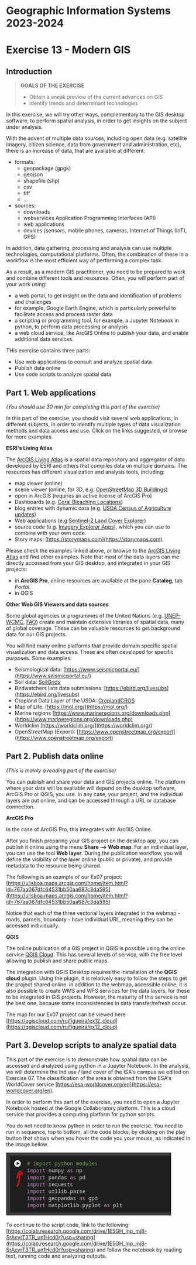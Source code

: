 # Geographic Information Systems 2023-2024

# Exercise 13 - Modern GIS

## Introduction

> **GOALS OF THE EXERCISE**
>
> - Obtain a sneak preview of the current advances on GIS
> - Identify trends and determinant technologies

In this exercise, we will try other ways, complementary to the GIS desktop software, 
to perform spatial analysis, in order to get insights on the subject under analysis. 

With the advent of multiple data sources, including open data (e.g. satellite 
imagery, citizen science, data from government and administration, etc), there 
is an increase of data, that are available at different:
- formats:
    - geopackage (gpgk)
    - geojson 
    - shapefile (shp)
    - csv
    - tiff
    - ...
- sources:
    - downloads 
    - webservices Application Programming Interfaces (API)
    - web applications
    - devices (sensors, mobile phones, cameras, Internet of Things (IoT), GPS)

In addition, data gathering, processing and analysis can use multiple technologies, 
computational platforms. Often, the combination of these in a workflow is the 
most efficient way of performing a complex task.

As a result, as a modern GIS practitioner, you need to be prepared to work and 
combine different tools and resources. Often, you will perform part of your work 
using:
- a web portal, to get insight on the data and identification of problems and 
challenges
- for example, Google Earth Engine, which is particularly powerful to facilitate 
access and process raster data
- a scripting or programming tool, for example, a Jupyter Notebook in python, to
perform data processing or analysis
- a web cloud service, like ArcGIS Online to publish your data, and enable 
additional data services.

THis exercise contains three parts:

- Use web applications to consult and analyze spatial data
- Publish data online
- Use code scripts to analyze spatial data

## Part 1. Web applications

*(You should use 30 min for completing this part of the exercise)*

In this part of the exercise, you should visit several web applications, in 
different subjects, in order to identify multiple types of data visualization methods
and data access and use. Click on the links suggested, or browse for more examples.

**ESRI's Living Atlas**

The [ArcGIS Living Atlas](https://livingatlas.arcgis.com/en/home/) is a spatial 
data repository and aggregator of data developed by ESRI and others that 
compiles data on multiple domains. The resources has different visualization 
and analysis tools, including:
- map viewer (online)
- scene viewer (online, for 3D, e.g. [OpenStreetMap 3D Buildings](https://ulisboa.maps.arcgis.com/home/item.html?id=ca0470dbbddb4db28bad74ed39949e25))
- open in ArcGIS (requires an active license of ArcGIS Pro)
- Dashboards (e.g. [Coral Bleaching Locations](https://www.arcgis.com/apps/dashboards/84ba9c03786e462d960e3172bc1b2204))
- blog entries with dynamic data (e.g. [USDA Census of Agriculture updates](https://www.esri.com/arcgis-blog/products/arcgis-living-atlas/mapping/dig-into-2022-ag-census/))
- Web applications (e.g [Sentinel-2 Land Cover Explorer](https://livingatlas.arcgis.com/landcoverexplorer))
- source code (e.g. [Imagery Explorer Apps](https://github.com/Esri/imagery-explorer-apps)),
which you can use to combine with your own code.
- Story maps: [https://storymaps.com](https://storymaps.com)


Please check the examples linked above, or browse to the 
[ArcGIS Living Atlas](https://livingatlas.arcgis.com/en/home/)
and find other examples. Note that most of the data layers can me directly 
accessed from your GIS desktop, and integrated in your GIS projects:
- in **ArcGIS Pro**, online resources are available at the pane **Catalog**, 
tab *Portal*.
- in QGIS 


**Other Web GIS Viewers and data sources**

Some global agencies or programmes of the United Nations (e.g. [UNEP-WCMC](https://resources.unep-wcmc.org/search), [FAO](https://www.fao.org/land-water/databases-and-software/en/)) create and maintain
extensive libraries of spatial data, many of global coverage. These can be 
valuable resources to get background data for our GIS projects.

You will find many online platforms that provide domain specific spatial visualization and 
data access. These are often developed for specific purposes. Some examples:
- Seismological data: [https://www.seismicportal.eu/](https://www.seismicportal.eu/)
- Soil data: [SoilGrids](https://soilgrids.org/)
- Birdwatchers lists data submissions: [https://ebird.org/livesubs](https://ebird.org/livesubs) 
- Cropland Data Layer of the USDA: [CroplandCROS](https://croplandcros.scinet.usda.gov/)
- Map of Life: [https://mol.org/](https://mol.org/)
- Marine regions [https://www.marineregions.org/downloads.php](https://www.marineregions.org/downloads.php)
- Worldclim [https://worldclim.org/](https://worldclim.org/)
- OpenStreetMap (Export): [https://www.openstreetmap.org/export](https://www.openstreetmap.org/export)

## Part 2. Publish data online

*(This is mainly a reading part of the exercise)*

You can publish and share your data and GIS projects online. The platform where 
your data will be available will depend on the desktop software, ArcGIS Pro or QGIS,
you use. In any case, your project, and the individual layers are put online, and 
can be accessed through a URL or database connection.

**ArcGIS Pro**

In the case of ArcGIS Pro, this integrates with ArcGIS Online.

After you finish preparing your GIS project on the desktop app, you can publish 
it online using the menu **Share --> Web map**. For an individual layer, you can 
use the tool **Web layer**. During the publication workflow, you will define the 
visibility of the layer online (public or private), and provide metadata to the 
resource being shared.

The following is an example of our Ex07 project:
[https://ulisboa.maps.arcgis.com/home/item.html?id=767aa067dfc64531bb50aa687c3da595](https://ulisboa.maps.arcgis.com/home/item.html?id=767aa067dfc64531bb50aa687c3da595)

Notice that each of the three vectorial layers integrated in the webmap - roads, 
parcels, boundary - have individual URL, meaning they can be accessed individually.

**QGIS**

The online publication of a GIS project in QGIS is possible using the online service
[QGIS Cloud](https://qgiscloud.com/en/maps). This has several levels of service, 
with the free level allowing to publish and share public maps.

The integration with QGIS Desktop requires the installation of the **QGIS cloud** 
plugin. Using the plugin, it is relatively easy to follow the steps to get the 
project shared online. in addition to the webmap, accessible online, it is 
also possible to create WMS and WFS services for the data layers, for these to 
be integrated in GIS projects. However, the maturity of this service is not the 
best one, because some inconsistencies in data transfer/refresh occur. 

The map for our Ex07 project can be viewed here:
[https://qgiscloud.com/ruifigueira/ex12_cloud](https://qgiscloud.com/ruifigueira/ex12_cloud)



## Part 3. Develop scripts to analyze spatial data

This part of the exercise is to demonstrate how spatial data can be accessed and 
analyzed using python in a Jupyter Notebook. In the analysis, we will determine 
the lnd use / land cover of the ISA's campus we edited on Exercise 07. The 
classification of the area is obtained from the ESA's WorldCover service [https://esa-worldcover.org/en](https://esa-worldcover.org/en).

In order to perform this part of the exercise, you need to open a Jupyter Notebook
hosted at the Google Collaboratory platform. This is a cloud service that provides 
a computing platform for python scripts.

You do not need to know python in order to run the exercise. You need to run in 
sequence, top to bottom, all the code blocks, by clicking on the play button that 
shows when you hover the code you your mouse, as indicated in the image bellow.

![colab](./images/Ex13_colab.png)

To continue to the script code, link to the following: [https://colab.research.google.com/drive/1E5GH_lnp_mjB-SrAcyrT3TR_un1Hcd0r?usp=sharing](https://colab.research.google.com/drive/1E5GH_lnp_mjB-SrAcyrT3TR_un1Hcd0r?usp=sharing) and follow the notebook by reading 
text, running code and analyzing outputs.

